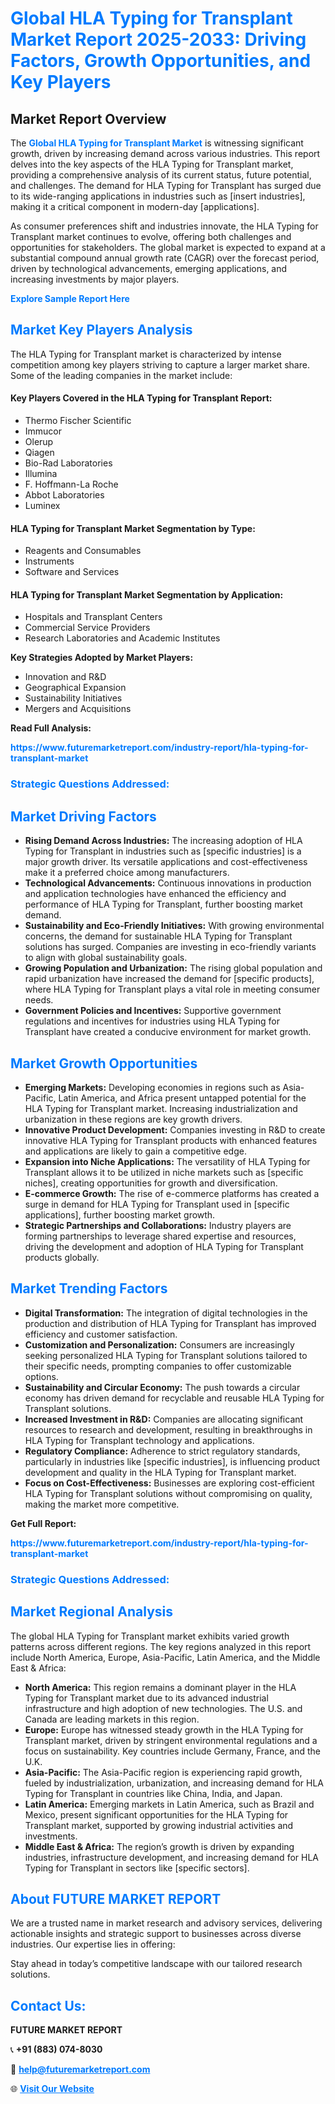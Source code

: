 <h1 style="color: #007BFF;">Global HLA Typing for Transplant Market Report 2025-2033: Driving Factors, Growth Opportunities, and Key Players</h1>

<section id="overview">
<h2>Market Report Overview</h2>
<p>The <a href="https://www.futuremarketreport.com/industry-report/hla-typing-for-transplant-market" style="color: #007BFF; text-decoration: none;"><strong>Global HLA Typing for Transplant Market</strong></a> is witnessing significant growth, driven by increasing demand across various industries. This report delves into the key aspects of the HLA Typing for Transplant market, providing a comprehensive analysis of its current status, future potential, and challenges. The demand for HLA Typing for Transplant has surged due to its wide-ranging applications in industries such as [insert industries], making it a critical component in modern-day [applications].</p>
<p>As consumer preferences shift and industries innovate, the HLA Typing for Transplant market continues to evolve, offering both challenges and opportunities for stakeholders. The global market is expected to expand at a substantial compound annual growth rate (CAGR) over the forecast period, driven by technological advancements, emerging applications, and increasing investments by major players.</p>
</section>

<section id="overview">
<p><a href="https://www.futuremarketreport.com/request-sample/reportId=104143" style="color: #007BFF; text-decoration: none;"><strong>Explore Sample Report Here</strong></a></p>
</section>

<section id="key-players">
<h2 style="color: #007BFF;">Market Key Players Analysis</h2>
<p>The HLA Typing for Transplant market is characterized by intense competition among key players striving to capture a larger market share. Some of the leading companies in the market include:</p>
<h4>Key Players Covered in the HLA Typing for Transplant Report:</h4>
<ul><li>Thermo Fischer Scientific</li><li>Immucor</li><li>Olerup</li><li>Qiagen</li><li>Bio-Rad Laboratories</li><li>Illumina</li><li>F. Hoffmann-La Roche</li><li>Abbot Laboratories</li><li>Luminex</li></ul>
<h4>HLA Typing for Transplant Market Segmentation by Type:</h4>
<ul><li>Reagents and Consumables</li><li>Instruments</li><li>Software and Services</li></ul>

<h4>HLA Typing for Transplant Market Segmentation by Application:</h4>
<ul><li>Hospitals and Transplant Centers</li><li>Commercial Service Providers</li><li>Research Laboratories and Academic Institutes</li></ul>
<p><strong>Key Strategies Adopted by Market Players:</strong></p>
<ul>
<li>Innovation and R&D</li>
<li>Geographical Expansion</li>
<li>Sustainability Initiatives</li>
<li>Mergers and Acquisitions</li>
</ul>
</section>

<section>
<p><strong>Read Full Analysis: </strong></p><a href="https://www.futuremarketreport.com/industry-report/hla-typing-for-transplant-market" style="color: #007BFF; text-decoration: none;"><strong>https://www.futuremarketreport.com/industry-report/hla-typing-for-transplant-market</strong></a>
<h3 style="color: #007BFF;">Strategic Questions Addressed:</h3>
</section>

<section id="driving-factors">
<h2 style="color: #007BFF;">Market Driving Factors</h2>
<ul>
<li><strong>Rising Demand Across Industries:</strong> The increasing adoption of HLA Typing for Transplant in industries such as [specific industries] is a major growth driver. Its versatile applications and cost-effectiveness make it a preferred choice among manufacturers.</li>
<li><strong>Technological Advancements:</strong> Continuous innovations in production and application technologies have enhanced the efficiency and performance of HLA Typing for Transplant, further boosting market demand.</li>
<li><strong>Sustainability and Eco-Friendly Initiatives:</strong> With growing environmental concerns, the demand for sustainable HLA Typing for Transplant solutions has surged. Companies are investing in eco-friendly variants to align with global sustainability goals.</li>
<li><strong>Growing Population and Urbanization:</strong> The rising global population and rapid urbanization have increased the demand for [specific products], where HLA Typing for Transplant plays a vital role in meeting consumer needs.</li>
<li><strong>Government Policies and Incentives:</strong> Supportive government regulations and incentives for industries using HLA Typing for Transplant have created a conducive environment for market growth.</li>
</ul>
</section>

<section id="growth-opportunities">
<h2 style="color: #007BFF;">Market Growth Opportunities</h2>
<ul>
<li><strong>Emerging Markets:</strong> Developing economies in regions such as Asia-Pacific, Latin America, and Africa present untapped potential for the HLA Typing for Transplant market. Increasing industrialization and urbanization in these regions are key growth drivers.</li>
<li><strong>Innovative Product Development:</strong> Companies investing in R&D to create innovative HLA Typing for Transplant products with enhanced features and applications are likely to gain a competitive edge.</li>
<li><strong>Expansion into Niche Applications:</strong> The versatility of HLA Typing for Transplant allows it to be utilized in niche markets such as [specific niches], creating opportunities for growth and diversification.</li>
<li><strong>E-commerce Growth:</strong> The rise of e-commerce platforms has created a surge in demand for HLA Typing for Transplant used in [specific applications], further boosting market growth.</li>
<li><strong>Strategic Partnerships and Collaborations:</strong> Industry players are forming partnerships to leverage shared expertise and resources, driving the development and adoption of HLA Typing for Transplant products globally.</li>
</ul>
</section>

<section id="trending-factors">
<h2 style="color: #007BFF;">Market Trending Factors</h2>
<ul>
<li><strong>Digital Transformation:</strong> The integration of digital technologies in the production and distribution of HLA Typing for Transplant has improved efficiency and customer satisfaction.</li>
<li><strong>Customization and Personalization:</strong> Consumers are increasingly seeking personalized HLA Typing for Transplant solutions tailored to their specific needs, prompting companies to offer customizable options.</li>
<li><strong>Sustainability and Circular Economy:</strong> The push towards a circular economy has driven demand for recyclable and reusable HLA Typing for Transplant solutions.</li>
<li><strong>Increased Investment in R&D:</strong> Companies are allocating significant resources to research and development, resulting in breakthroughs in HLA Typing for Transplant technology and applications.</li>
<li><strong>Regulatory Compliance:</strong> Adherence to strict regulatory standards, particularly in industries like [specific industries], is influencing product development and quality in the HLA Typing for Transplant market.</li>
<li><strong>Focus on Cost-Effectiveness:</strong> Businesses are exploring cost-efficient HLA Typing for Transplant solutions without compromising on quality, making the market more competitive.</li>
</ul>
</section>

<section>
<p><strong>Get Full Report: </strong></p><a href="https://www.futuremarketreport.com/industry-report/hla-typing-for-transplant-market" style="color: #007BFF; text-decoration: none;"><strong>https://www.futuremarketreport.com/industry-report/hla-typing-for-transplant-market</strong></a>
<h3 style="color: #007BFF;">Strategic Questions Addressed:</h3>
</section>


<section id="regional-analysis">
<h2 style="color: #007BFF;">Market Regional Analysis</h2>
<p>The global HLA Typing for Transplant market exhibits varied growth patterns across different regions. The key regions analyzed in this report include North America, Europe, Asia-Pacific, Latin America, and the Middle East & Africa:</p>
<ul>
<li><strong>North America:</strong> This region remains a dominant player in the HLA Typing for Transplant market due to its advanced industrial infrastructure and high adoption of new technologies. The U.S. and Canada are leading markets in this region.</li>
<li><strong>Europe:</strong> Europe has witnessed steady growth in the HLA Typing for Transplant market, driven by stringent environmental regulations and a focus on sustainability. Key countries include Germany, France, and the U.K.</li>
<li><strong>Asia-Pacific:</strong> The Asia-Pacific region is experiencing rapid growth, fueled by industrialization, urbanization, and increasing demand for HLA Typing for Transplant in countries like China, India, and Japan.</li>
<li><strong>Latin America:</strong> Emerging markets in Latin America, such as Brazil and Mexico, present significant opportunities for the HLA Typing for Transplant market, supported by growing industrial activities and investments.</li>
<li><strong>Middle East & Africa:</strong> The region’s growth is driven by expanding industries, infrastructure development, and increasing demand for HLA Typing for Transplant in sectors like [specific sectors].</li>
</ul>
</section>

<footer>
<h2 style="color: #007BFF;">About FUTURE MARKET REPORT</h2>
<p>We are a trusted name in market research and advisory services, delivering actionable insights and strategic support to businesses across diverse industries. Our expertise lies in offering:</p>

<p>Stay ahead in today’s competitive landscape with our tailored research solutions.</p>

<h2 style="color: #007BFF;">Contact Us:</h2>
<p><strong>FUTURE MARKET REPORT</strong></p>
<p>📞 <strong>+91 (883) 074-8030</strong></p>
<p>📧 <strong><a href="mailto:help@futuremarketreport.com" style="color: #007BFF;">help@futuremarketreport.com</a></strong></p>
<p>🌐 <strong><a href="https://www.futuremarketreport.com/" style="color: #007BFF;">Visit Our Website</a></strong></p>
</footer>